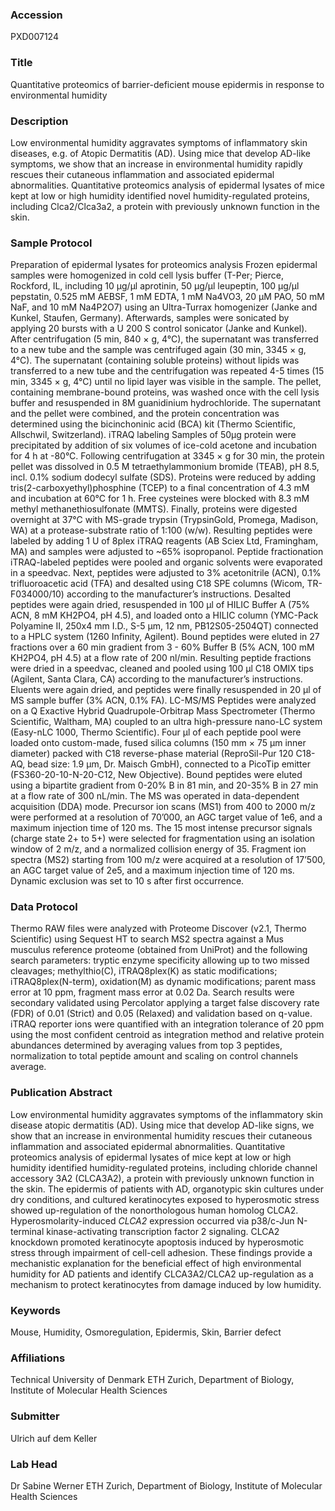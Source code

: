 ### Accession
PXD007124

### Title
Quantitative proteomics of barrier-deficient mouse epidermis in response to environmental humidity

### Description
Low environmental humidity aggravates symptoms of inflammatory skin diseases, e.g. of Atopic Dermatitis (AD). Using mice that develop AD-like symptoms, we show that an increase in environmental humidity rapidly rescues their cutaneous inflammation and associated epidermal abnormalities. Quantitative proteomics analysis of epidermal lysates of mice kept at low or high humidity identified novel humidity-regulated proteins, including Clca2/Clca3a2, a protein with previously unknown function in the skin.

### Sample Protocol
Preparation of epidermal lysates for proteomics analysis  Frozen epidermal samples were homogenized in cold cell lysis buffer (T-Per; Pierce, Rockford, IL, including 10 µg/µl aprotinin, 50 µg/µl leupeptin, 100 µg/µl pepstatin, 0.525 mM AEBSF, 1 mM EDTA, 1 mM Na4VO3, 20 µM PAO, 50 mM NaF, and 10 mM Na4P2O7) using an Ultra-Turrax homogenizer (Janke and Kunkel, Staufen, Germany). Afterwards, samples were sonicated by applying 20 bursts with a U 200 S control sonicator (Janke and Kunkel). After centrifugation (5 min, 840 × g, 4°C), the supernatant was transferred to a new tube and the sample was centrifuged again (30 min, 3345 × g, 4°C). The supernatant (containing soluble proteins) without lipids was transferred to a new tube and the centrifugation was repeated 4-5 times (15 min, 3345 × g, 4°C) until no lipid layer was visible in the sample. The pellet, containing membrane-bound proteins, was washed once with the cell lysis buffer and resuspended in 8M guanidinium hydrochloride. The supernatant and the pellet were combined, and the protein concentration was determined using the bicinchoninic acid (BCA) kit (Thermo Scientific, Allschwil, Switzerland).  iTRAQ labeling  Samples of 50μg protein were precipitated by addition of six volumes of ice-cold acetone and incubation for 4 h at -80°C. Following centrifugation at 3345 × g for 30 min, the protein pellet was dissolved in 0.5 M tetraethylammonium bromide (TEAB), pH 8.5, incl. 0.1% sodium dodecyl sulfate (SDS). Proteins were reduced by adding tris(2-carboxyethyl)phosphine (TCEP) to a final concentration of 4.3 mM and incubation at 60°C for 1 h. Free cysteines were blocked with 8.3 mM methyl methanethiosulfonate (MMTS). Finally, proteins were digested overnight at 37°C with MS-grade trypsin (TrypsinGold, Promega, Madison, WA) at a protease-substrate ratio of 1:100 (w/w). Resulting peptides were labeled by adding 1 U of 8plex iTRAQ reagents (AB Sciex Ltd, Framingham, MA) and samples were adjusted to ~65% isopropanol.  Peptide fractionation  iTRAQ-labeled peptides were pooled and organic solvents were evaporated in a speedvac. Next, peptides were adjusted to 3% acetonitrile (ACN), 0.1% trifluoroacetic acid (TFA) and desalted using C18 SPE columns (Wicom, TR-F034000/10) according to the manufacturer’s instructions. Desalted peptides were again dried, resuspended in 100 μl of HILIC Buffer A (75% ACN, 8 mM KH2PO4, pH 4.5), and loaded onto a HILIC column (YMC-Pack Polyamine II, 250x4 mm I.D., S-5 μm, 12 nm, PB12S05-2504QT) connected to a HPLC system (1260 Infinity, Agilent). Bound peptides were eluted in 27 fractions over a 60 min gradient from 3 - 60% Buffer B (5% ACN, 100 mM KH2PO4, pH 4.5) at a flow rate of 200 nl/min. Resulting peptide fractions were dried in a speedvac, cleaned and pooled using 100 μl C18 OMIX tips (Agilent, Santa Clara, CA) according to the manufacturer’s instructions. Eluents were again dried, and peptides were finally resuspended in 20 μl of MS sample buffer (3% ACN, 0.1% FA).  LC-MS/MS  Peptides were analyzed on a Q Exactive Hybrid Quadrupole-Orbitrap Mass Spectrometer (Thermo Scientific, Waltham, MA) coupled to an ultra high-pressure nano-LC system (Easy-nLC 1000, Thermo Scientific). Four µl of each peptide pool were loaded onto custom-made, fused silica columns (150 mm × 75 μm inner diameter) packed with C18 reverse-phase material (ReproSil-Pur 120 C18-AQ, bead size: 1.9 μm, Dr. Maisch GmbH), connected to a PicoTip emitter (FS360-20-10-N-20-C12, New Objective). Bound peptides were eluted using a bipartite gradient from 0-20% B in 81 min, and 20-35% B in 27 min at a flow rate of 300 nL/min. The MS was operated in data-dependent acquisition (DDA) mode. Precursor ion scans (MS1) from 400 to 2000 m/z were performed at a resolution of 70’000, an AGC target value of 1e6, and a maximum injection time of 120 ms. The 15 most intense precursor signals (charge state 2+ to 5+) were selected for fragmentation using an isolation window of 2 m/z, and a normalized collision energy of 35. Fragment ion spectra (MS2) starting from 100 m/z were acquired at a resolution of 17’500, an AGC target value of 2e5, and a maximum injection time of 120 ms. Dynamic exclusion was set to 10 s after first occurrence.

### Data Protocol
Thermo RAW files were analyzed with Proteome Discover (v2.1, Thermo Scientific) using Sequest HT to search MS2 spectra against a Mus musculus reference proteome (obtained from UniProt) and the following search parameters: tryptic enzyme specificity allowing up to two missed cleavages; methylthio(C), iTRAQ8plex(K) as static modifications; iTRAQ8plex(N-term), oxidation(M) as dynamic modifications; parent mass error at 10 ppm, fragment mass error at 0.02 Da. Search results were secondary validated using Percolator applying a target false discovery rate (FDR) of 0.01 (Strict) and 0.05 (Relaxed) and validation based on q-value. iTRAQ reporter ions were quantified with an integration tolerance of 20 ppm using the most confident centroid as integration method and relative protein abundances determined by averaging values from top 3 peptides, normalization to total peptide amount and scaling on control channels average.

### Publication Abstract
Low environmental humidity aggravates symptoms of the inflammatory skin disease atopic dermatitis (AD). Using mice that develop AD-like signs, we show that an increase in environmental humidity rescues their cutaneous inflammation and associated epidermal abnormalities. Quantitative proteomics analysis of epidermal lysates of mice kept at low or high humidity identified humidity-regulated proteins, including chloride channel accessory 3A2 (CLCA3A2), a protein with previously unknown function in the skin. The epidermis of patients with AD, organotypic skin cultures under dry conditions, and cultured keratinocytes exposed to hyperosmotic stress showed up-regulation of the nonorthologous human homolog CLCA2. Hyperosmolarity-induced <i>CLCA2</i> expression occurred via p38/c-Jun N-terminal kinase-activating transcription factor 2 signaling. CLCA2 knockdown promoted keratinocyte apoptosis induced by hyperosmotic stress through impairment of cell-cell adhesion. These findings provide a mechanistic explanation for the beneficial effect of high environmental humidity for AD patients and identify CLCA3A2/CLCA2 up-regulation as a mechanism to protect keratinocytes from damage induced by low humidity.

### Keywords
Mouse, Humidity, Osmoregulation, Epidermis, Skin, Barrier defect

### Affiliations
Technical University of Denmark
ETH Zurich, Department of Biology, Institute of Molecular Health Sciences

### Submitter
Ulrich auf dem Keller

### Lab Head
Dr Sabine Werner
ETH Zurich, Department of Biology, Institute of Molecular Health Sciences


